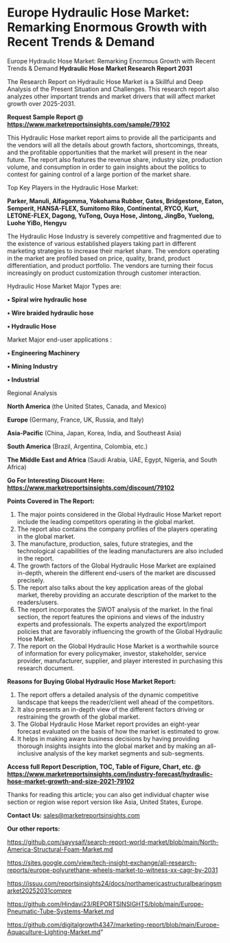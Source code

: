 # Europe Hydraulic Hose Market: Remarking Enormous Growth with Recent Trends & Demand
Europe Hydraulic Hose Market: Remarking Enormous Growth with Recent Trends & Demand
<strong>Hydraulic Hose Market Research Report 2031</strong>

The Research Report on Hydraulic Hose Market is a Skillful and Deep Analysis of the Present Situation and Challenges. This research report also analyzes other important trends and market drivers that will affect market growth over 2025-2031.

<strong>Request Sample Report @ <a href=https://www.marketreportsinsights.com/sample/79102>https://www.marketreportsinsights.com/sample/79102</a></strong>

This Hydraulic Hose market report aims to provide all the participants and the vendors will all the details about growth factors, shortcomings, threats, and the profitable opportunities that the market will present in the near future. The report also features the revenue share, industry size, production volume, and consumption in order to gain insights about the politics to contest for gaining control of a large portion of the market share.

Top Key Players in the Hydraulic Hose Market:

<strong>Parker, Manuli, Alfagomma, Yokohama Rubber, Gates, Bridgestone, Eaton, Semperit, HANSA-FLEX, Sumitomo Riko, Continental, RYCO, Kurt, LETONE-FLEX, Dagong, YuTong, Ouya Hose, Jintong, JingBo, Yuelong, Luohe YiBo, Hengyu</strong>

The Hydraulic Hose Industry is severely competitive and fragmented due to the existence of various established players taking part in different marketing strategies to increase their market share. The vendors operating in the market are profiled based on price, quality, brand, product differentiation, and product portfolio. The vendors are turning their focus increasingly on product customization through customer interaction.

Hydraulic Hose Market Major Types are:

<strong>• Spiral wire hydraulic hose

• Wire braided hydraulic hose

• Hydraulic Hose</strong>

Market Major end-user applications :

<strong>• Engineering Machinery

• Mining Industry

• Industrial</strong>

Regional Analysis

</u><strong><b>North America</b></strong> (the United States, Canada, and Mexico)

<strong><b>Europe </b></strong>(Germany, France, UK, Russia, and Italy)

<strong><b>Asia-Pacific</b></strong> (China, Japan, Korea, India, and Southeast Asia)

<strong><b>South America</b></strong> (Brazil, Argentina, Colombia, etc.)

<strong><b>The Middle East and Africa</b></strong> (Saudi Arabia, UAE, Egypt, Nigeria, and South Africa)

<strong>Go For Interesting Discount Here: <a href=https://www.marketreportsinsights.com/discount/79102>https://www.marketreportsinsights.com/discount/79102</a></strong>

<strong>Points Covered in The Report:</strong>
<ol>
  <li>The major points considered in the Global Hydraulic Hose Market report include the leading competitors operating in the global market.</li>
  <li>The report also contains the company profiles of the players operating in the global market.</li>
  <li>The manufacture, production, sales, future strategies, and the technological capabilities of the leading manufacturers are also included in the report.</li>
  <li>The growth factors of the Global Hydraulic Hose Market are explained in-depth, wherein the different end-users of the market are discussed precisely.</li>
  <li>The report also talks about the key application areas of the global market, thereby providing an accurate description of the market to the readers/users.</li>
  <li>The report incorporates the SWOT analysis of the market. In the final section, the report features the opinions and views of the industry experts and professionals. The experts analyzed the export/import policies that are favorably influencing the growth of the Global Hydraulic Hose Market.</li>
  <li>The report on the Global Hydraulic Hose Market is a worthwhile source of information for every policymaker, investor, stakeholder, service provider, manufacturer, supplier, and player interested in purchasing this research document.</li>
</ol>
<strong>Reasons for Buying Global Hydraulic Hose Market Report:</strong>

<ol>
  <li>The report offers a detailed analysis of the dynamic competitive landscape that keeps the reader/client well ahead of the competitors.</li>
  <li>It also presents an in-depth view of the different factors driving or restraining the growth of the global market.</li>
  <li>The Global Hydraulic Hose Market report provides an eight-year forecast evaluated on the basis of how the market is estimated to grow.</li>
  <li>It helps in making aware business decisions by having providing thorough insights insights into the global market and by making an all-inclusive analysis of the key market segments and sub-segments.</li>
</ol>
<strong>Access full Report Description, TOC, Table of Figure, Chart, etc. @ <a href=https://www.marketreportsinsights.com/industry-forecast/hydraulic-hose-market-growth-and-size-2021-79102>https://www.marketreportsinsights.com/industry-forecast/hydraulic-hose-market-growth-and-size-2021-79102</a></strong>


Thanks for reading this article; you can also get individual chapter wise section or region wise report version like Asia, United States, Europe.

<strong>Contact Us:</strong>
sales@marketreportsinsights.com

<strong>Our other reports:</strong>

<a href=https://github.com/sayysaif/search-report-world-market/blob/main/North-America-Structural-Foam-Market.md>https://github.com/sayysaif/search-report-world-market/blob/main/North-America-Structural-Foam-Market.md</a>

<a href=https://sites.google.com/view/tech-insight-exchange/all-research-reports/europe-polyurethane-wheels-market-to-witness-xx-cagr-by-2031>https://sites.google.com/view/tech-insight-exchange/all-research-reports/europe-polyurethane-wheels-market-to-witness-xx-cagr-by-2031</a>

<a href=https://issuu.com/reportsinsights24/docs/northamericastructuralbearingsmarket20252031compre>https://issuu.com/reportsinsights24/docs/northamericastructuralbearingsmarket20252031compre</a>

<a href=https://github.com/Hindavi23/REPORTSINSIGHTS/blob/main/Europe-Pneumatic-Tube-Systems-Market.md>https://github.com/Hindavi23/REPORTSINSIGHTS/blob/main/Europe-Pneumatic-Tube-Systems-Market.md</a>

<a href=https://github.com/digitalgrowth4347/marketing-report/blob/main/Europe-Aquaculture-Lighting-Market.md>https://github.com/digitalgrowth4347/marketing-report/blob/main/Europe-Aquaculture-Lighting-Market.md</a>"
